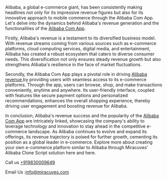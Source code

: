 Alibaba, a global e-commerce giant, has been consistently making headlines not only for its impressive revenue figures but also for its innovative approach to mobile commerce through the Alibaba Com App. Let's delve into the dynamics behind Alibaba's revenue generation and the functionalities of the <a href="https://miracuves.com/solutions/alibaba-clone/">Alibaba Com App</a>.

Firstly, Alibaba's revenue is a testament to its diversified business model. With revenue streams coming from various sources such as e-commerce platforms, cloud computing services, digital media, and entertainment, Alibaba has created a robust ecosystem that caters to diverse consumer needs. This diversification not only ensures steady revenue growth but also strengthens Alibaba's resilience in the face of market fluctuations.

Secondly, the Alibaba Com App plays a pivotal role in driving <a href="https://miracuves.com/product/alibaba-clone-script/">Alibaba revenue </a> by providing users with seamless access to its e-commerce platforms. Through the app, users can browse, shop, and make transactions conveniently, anytime and anywhere. Its user-friendly interface, coupled with features like secure payment options and personalized recommendations, enhances the overall shopping experience, thereby driving user engagement and boosting revenue for Alibaba.

In conclusion, Alibaba's revenue success and the popularity of the <a href="https://miracuves.com/solutions/alibaba-clone/">Alibaba Com App</a> are intricately linked, showcasing the company's ability to leverage technology and innovation to stay ahead in the competitive e-commerce landscape. As Alibaba continues to evolve and expand its offerings, its revenue trajectory is poised for further growth, cementing its position as a global leader in e-commerce. Explore more about creating your own e-commerce platform similar to Alibaba through Miracuves' Alibaba Clone Script solution here and here.

Call us <a href="https://miracuves.com/"> +919830009649</a>

Email Us :info@miracuves.com


